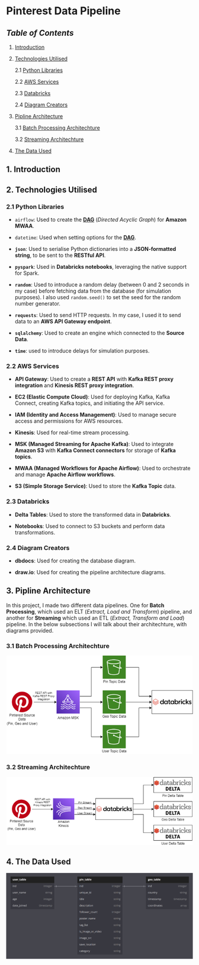 # Pinterest Data Pipeline

## _Table of Contents_

1. [Introduction](#1-introduction)

2. [Technologies Utilised](#2-technologies-utilised)

    2.1 [Python Libraries](#21-python-libraries)

    2.2 [AWS Services](#22-aws-services)

    2.3 [Databricks](#23-databricks)

    2.4 [Diagram Creators](#24-diagram-creators)

3. [Pipline Architecture](#3-pipline-architecture)

    3.1 [Batch Processing Architechture](#31-batch-processing-architechture)

    3.2 [Streaming Architechture](#32-streaming-architechture)

4. [The Data Used](#4-the-data-used)

## 1. Introduction

## 2. Technologies Utilised

### 2.1 Python Libraries

- `airflow`: Used to create the [__DAG__](https://github.com/Zymeh/Pinterest-Data-Pipeline/blob/master/%3CIAM_username%3E_dag.py) (_Directed Acyclic Graph_) for __Amazon MWAA__.

- `datetime`: Used when setting options for the [__DAG__](https://github.com/Zymeh/Pinterest-Data-Pipeline/blob/master/%3CIAM_username%3E_dag.py).

- __`json`__: Used to serialise Python dictionaries into a __JSON-formatted string__, to be sent to the __RESTful API__.

- __`pyspark`__: Used in __Databricks notebooks__, leveraging the native support for Spark.

- __`random`__: Used to introduce a random delay (between 0 and 2 seconds in my case) before fetching data from the database (for simulation purposes). I also used `random.seed()` to set the seed for the random number generator.

- __`requests`__: Used to send HTTP requests. In my case, I used it to send data to an __AWS API Gateway endpoint__.

- __`sqlalchemy`__: Used to create an engine which connected to the __Source Data__.

- __`time`__: used to introduce delays for simulation purposes.

### 2.2 AWS Services

- __API Gateway__: Used to create a __REST API__ with __Kafka REST proxy integration__ and __Kinesis REST proxy integration__.

- __EC2 (Elastic Compute Cloud)__: Used for deploying Kafka, Kafka Connect, creating Kafka topics, and initiating the API service.

- __IAM (Identity and Access Management)__: Used to manage secure access and permissions for AWS resources.

- __Kinesis__: Used for real-time stream processing.

- __MSK (Managed Streaming for Apache Kafka)__: Used to integrate __Amazon S3__ with __Kafka Connect connectors__ for storage of __Kafka topics__.

- __MWAA (Managed Workflows for Apache Airflow)__: Used to orchestrate and manage __Apache Airflow workflows__.

- __S3 (Simple Storage Service)__: Used to store the __Kafka Topic__ data.

### 2.3 Databricks

- __Delta Tables__: Used to store the transformed data in __Databricks__.

- __Notebooks__: Used to connect to S3 buckets and perform data transformations.

### 2.4 Diagram Creators

- __dbdocs__: Used for creating the database diagram.

- __draw.io__: Used for creating the pipeline architecture diagrams.

## 3. Pipline Architecture

In this project, I made two different data pipelines. One for __Batch Processing__, which used an ELT (_Extract, Load and Transform_) pipeline, and another for __Streaming__ which used an ETL (_Extract, Transform and Load_) pipeline. In the below subsections I will talk about their architechture, with diagrams provided.

### 3.1 Batch Processing Architechture

![Batch_Processing_Architecture_diagram](https://github.com/Zymeh/Pinterest-Data-Pipeline/blob/master/Diagrams/Batch_Processing_Architecture.png?raw=true)

### 3.2 Streaming Architechture

![Diagrams/Streaming_Architecture](https://github.com/Zymeh/Pinterest-Data-Pipeline/blob/master/Diagrams/Streaming_Architecture.png?raw=true)

## 4. The Data Used

![Pinterest_Data](https://github.com/Zymeh/Pinterest-Data-Pipeline/blob/master/Diagrams/Pinterest_Data.png?raw=true)